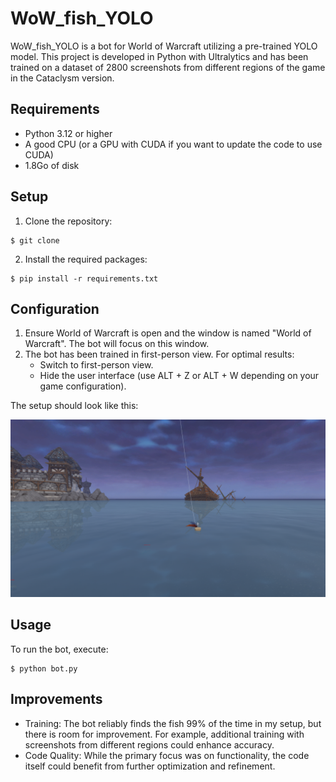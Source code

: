 # WoW_fish_YOLO

WoW_fish_YOLO is a bot for World of Warcraft utilizing a pre-trained YOLO model. This project is developed in Python
with Ultralytics and has been trained on a dataset of 2800 screenshots from different regions of the game in the
Cataclysm version.

## Requirements

- Python 3.12 or higher
- A good CPU (or a GPU with CUDA if you want to update the code to use CUDA)
- 1.8Go of disk

## Setup

1. Clone the repository:

```
$ git clone
```

2. Install the required packages:
```
$ pip install -r requirements.txt
```

## Configuration

1. Ensure World of Warcraft is open and the window is named "World of Warcraft". The bot will focus on this window.
2. The bot has been trained in first-person view. For optimal results:
    - Switch to first-person view.
    - Hide the user interface (use ALT + Z or ALT + W depending on your game configuration).

The setup should look like this:

![Exemple](example.png)

## Usage

To run the bot, execute:

```
$ python bot.py
```

## Improvements

- Training: The bot reliably finds the fish 99% of the time in my setup, but there is room for improvement. For example, additional training with screenshots from different regions could enhance accuracy.
- Code Quality: While the primary focus was on functionality, the code itself could benefit from further optimization and refinement.
